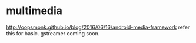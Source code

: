 # multimedia
http://oopsmonk.github.io/blog/2016/06/16/android-media-framework
refer this for basic.
gstreamer coming soon.
